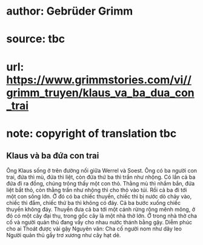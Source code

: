 # author: Gebrüder Grimm
# source: tbc
# url: https://www.grimmstories.com/vi//grimm_truyen/klaus_va_ba_dua_con_trai
# note: copyright of translation tbc

## Klaus và ba đứa con trai 

Ông Klaus sống ở trên đường nối giữa Werrel và Soest. Ông có ba người
con trai, đứa thì mù, đứa thì liệt, còn đứa thứ ba thì trần như nhộng.
Có lần cả ba đứa đi ra đồng, chúng trông thấy một con thỏ. Thằng mù thì
nhắm bắn, đứa liệt bắt thỏ, còn thằng trần như nhộng thì cho thỏ vào
túi. Rồi cả ba đi tới một con sông lớn. Ở đó có ba chiếc thuyền, chiếc
thì bị nước dò chảy vào, chiếc thì đắm, chiếc thứ ba thì không có đáy.
Cả ba bước xuống chiếc thuyền không đáy. Thuyền đưa cả ba tới một cánh
rừng rộng mênh mông, ở đó có một cây đại thụ, trong gốc cây là một nhà
thờ lớn. Ở trong nhà thờ cha cố và người quản thủ đang vẩy cho nhau nước
thánh bằng gậy.
Diễm phúc cho ai
Thoát được vài gậy
Nguyên văn:
Cha cố người nom như dây leo
Người quản thủ gầy trơ xương như cây hạt dẻ.
